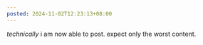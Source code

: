 ```yaml
---
posted: 2024-11-02T12:23:13+08:00
---
```


_technically_ i am now able to post. expect only the worst content.
